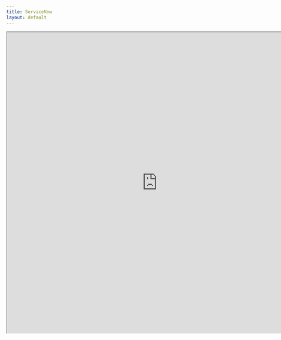 ```yaml
---
title: ServiceNow
layout: default
---
```


<iframe id="sn_va_web_client" title="ServiceNow Virtual Agent Client" width="800" height="800" src="https://incentivetechnologygroupllcdemo14.service-now.com/sn_va_web_client_app_embed.do?sysparm_skip_load_history=true" class="h-full">
        </iframe>
